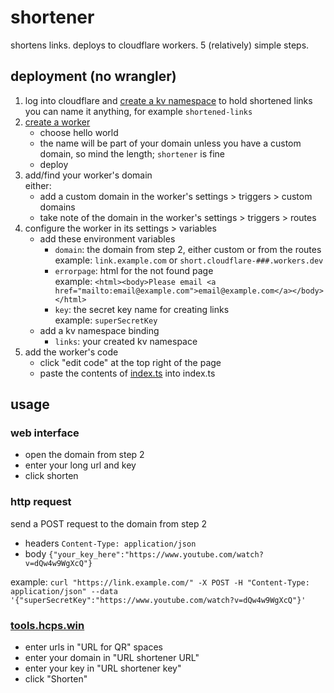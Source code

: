 # shortener
shortens links. deploys to cloudflare workers. 5 (relatively) simple steps.

## deployment (no wrangler)
1. log into cloudflare and [create a kv namespace](https://dash.cloudflare.com/?to=/:account/workers/kv/namespaces) to hold shortened links  
    you can name it anything, for example `shortened-links`
2. [create a worker](https://dash.cloudflare.com/?to=/:account/workers-and-pages/create)
    - choose hello world
    - the name will be part of your domain unless you have a custom domain, so mind the length; `shortener` is fine
    - deploy
3. add/find your worker's domain  
    either:
    - add a custom domain in the worker's settings > triggers > custom domains
    - take note of the domain in the worker's settings > triggers > routes
4. configure the worker in its settings > variables
    - add these environment variables
        - `domain`: the domain from step 2, either custom or from the routes  
            example: `link.example.com` or `short.cloudflare-###.workers.dev`
        - `errorpage`: html for the not found page  
            example: `<html><body>Please email <a href="mailto:email@example.com">email@example.com</a></body></html>`
        - `key`: the secret key name for creating links  
            example: `superSecretKey`
    - add a kv namespace binding
        - `links`: your created kv namespace
5. add the worker's code
    - click "edit code" at the top right of the page
    - paste the contents of [index.ts](https://github.com/AidanRB/shortener/blob/main/index.ts) into index.ts

## usage

### web interface
- open the domain from step 2
- enter your long url and key
- click shorten

### http request
send a POST request to the domain from step 2
- headers `Content-Type: application/json`
- body `{"your_key_here":"https://www.youtube.com/watch?v=dQw4w9WgXcQ"}`

example: `curl "https://link.example.com/" -X POST -H "Content-Type: application/json" --data '{"superSecretKey":"https://www.youtube.com/watch?v=dQw4w9WgXcQ"}'`

### [tools.hcps.win](https://tools.hcps.win/qrlabels)
- enter urls in "URL for QR" spaces
- enter your domain in "URL shortener URL"
- enter your key in "URL shortener key"
- click "Shorten"
